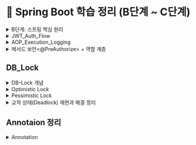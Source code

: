 # 📖 Spring Boot 학습 정리 (B단계 ~ C단계)

<details>
<summary>B단계: 스프링 핵심 원리</summary>
### 1. 스프링 컨테이너와 빈 등록
스프링에서는 객체를 직접 생성하지 않고 `@Configuration` 클래스와 `@Bean` 메서드를 통해 **스프링 컨테이너**가 객체를 생성하고 관리합니다.  
이렇게 등록된 객체를 **스프링 빈(Bean)** 이라고 부릅니다.

- 장점: 객체 생명주기를 컨테이너가 관리 → 메모리 효율, 재사용성 증가
- 코드 예시:
```java
@Configuration
public class AppConfig {
    @Bean
    public MemberService memberService() {
        return new MemberServiceImpl();
    }
}
```

### 2. 싱글톤 패턴 vs 스프링 싱글톤
- **직접 구현한 싱글톤 패턴**  
  → 인스턴스를 하나만 만들도록 static 필드로 관리. 코드가 복잡하고 테스트 어려움.

- **스프링 싱글톤 컨테이너**  
  → 기본 스코프가 싱글톤이므로, 같은 빈을 여러 번 주입받아도 실제 객체는 1개.  
  개발자가 직접 싱글톤 패턴을 구현할 필요가 없음.

### 3. 의존관계 주입 (DI)
스프링이 객체 간 의존관계를 자동으로 연결해줌.  
**생성자 주입**이 가장 권장됨.

```java
@Service
public class MemberService {
    private final MemberRepository repository;

    @Autowired
    public MemberService(MemberRepository repository) {
        this.repository = repository;
    }
}
```

- 장점: 불변성 보장, 테스트 용이성 증가, 순환참조 방지

### 4. 스프링 MVC 요청 흐름
- `DispatcherServlet`이 모든 요청을 받아서 컨트롤러에 위임
- 컨트롤러 → 서비스 → 리포지토리 계층 순으로 실행
- 응답은 뷰 리졸버(ViewResolver) 또는 JSON 변환을 통해 클라이언트로 전달

### 5. HTTP 요청 데이터 처리
- `@RequestParam` : 단일 파라미터 매핑
- `@ModelAttribute` : 객체 바인딩
- `@RequestBody` : JSON 요청 매핑

### 6. HTTP 응답 처리
- `@ResponseBody` : 객체 → JSON 변환
- `@RestController` : `@Controller + @ResponseBody` 조합 → REST API 응답에 적합

---

## C단계: 기능 확장 & 고도화

### 1. JSON 응답 처리
스프링은 내부적으로 `HttpMessageConverter`(Jackson)를 사용하여 객체를 JSON으로 자동 변환합니다.

- 코드 예시:
```java
@RestController
public class MemberController {
    @GetMapping("/api/members")
    public List<Member> findAll() {
        return memberService.findAll();
    }
}
```

### 2. DTO와 응답 포맷 개선
엔티티를 직접 노출하지 않고 **DTO(Data Transfer Object)** 로 응답을 전달.  
추가로 공통 응답 포맷(`ApiResponse<T>`)을 정의하여 일관된 API 설계.

```json
{
  "status": 200,
  "message": "OK",
  "data": { ... },
  "traceId": "uuid",
  "timestamp": "2025-08-18T19:00:00"
}
```

### 3. Validation 적용
요청 DTO에 제약 조건을 추가해 유효성을 검증.

```java
public class MemberRequest {
    @NotBlank
    private String name;
}
```

- `@Valid`와 함께 사용 → 잘못된 요청 시 `MethodArgumentNotValidException` 발생
- 전역 예외 처리기로 잡아서 `ApiResponse` 포맷으로 반환

### 4. 제네릭 충돌 문제 (Void vs Object)
`ApiResponse.error()` 호출 시 제네릭 타입이 `Object`로 추론되는 문제 발생.  
해결 방법:
```java
ApiResponse<Void> body = ApiResponse.error(...);
return ResponseEntity.badRequest().body(body);
```

### 5. stream()의 역할
자바 스트림 API는 컬렉션 데이터를 선언적으로 처리하기 위한 기능.

```java
return memberService.findMembers().stream()
        .map(m -> new MemberResponse(m.getId(), m.getName()))
        .toList();
```

- 장점: 코드 간결성, 병렬 처리 지원

### 6. ResponseEntity의 역할
HTTP 응답을 세밀하게 제어 가능.

```java
return ResponseEntity
        .status(HttpStatus.CREATED)
        .header("X-Custom", "value")
        .body(responseDto);
```

- 상태 코드, 헤더, 바디를 자유롭게 설정 가능

---

## 운영 품질 개선

### 1. TraceId
- 요청마다 UUID를 생성하여 응답 JSON + 헤더(`X-Trace-Id`)에 추가
- 로그와 클라이언트를 연결해 장애 추적이 쉬움
- 마이크로서비스 환경에서는 분산 추적 필수 요소

### 2. RequestLoggingFilter
- 요청/응답 실행 시간, 상태코드, 바디 크기 등을 기록
- 슬로우 요청(SLOW) 감지 가능
- `FilterRegistrationBean`으로 순서 제어하여 traceId와 함께 동작

### 3. Filter를 Bean으로 등록한 이유
- 실행 순서 보장 (`order` 값)
- 운영 환경/테스트 환경에 따라 등록 유연성
- `@Component`보다 명시적으로 제어 가능

### 4. Filter vs Interceptor vs AOP
- **Filter**: HTTP 레벨 공통 기능 (traceId, 로깅, 인증)
- **Interceptor**: 컨트롤러 전후 (인증/인가)
- **AOP**: 서비스 계층 공통 관심사 (트랜잭션, 성능 모니터링)

---

## 추가 학습 질문 정리

- **traceId를 왜 사용하는가?**  
  → 요청 단위 추적, 장애 분석, 마이크로서비스 간 요청 흐름 추적

- **common 패키지 + WebConfig 등록 이유?**  
  → 전역 공통 기능 제공, 필터 실행 순서 보장, 운영환경별 관리 용이

- **ApiResponse.ErrorDetail 오류**  
  → 내부 클래스라면 `static` 선언 필요 (직렬화 오류 방지)

---
</details>

<details>
<summary>JWT_Auth_Flow</summary>

# JWT 인증 흐름 정리 (JwtAuthFilter · JwtProvider · SecurityConfig)

---

## 1) 요약

- **JwtProvider**: JWT **발급/검증** 유틸. 시크릿 키로 서명/검증, 클레임 추출.
- **JwtAuthFilter**: HTTP 요청에서 `Authorization: Bearer <JWT>` **파싱 → 검증 → SecurityContext 주입**.
- **SecurityConfig**: 시큐리티 **정책(인가 규칙, 세션/CSRF, 필터 순서)**을 정의.

---

## 2) 요청 1건의 처리 순서 (큰 그림)

```mermaid
sequenceDiagram
    autonumber
    participant C as Client
    participant F1 as TraceIdFilter
    participant F2 as JwtAuthFilter
    participant SC as Spring Security (Authorization)
    participant MVC as Controller

    C->>F1: HTTP Request
    F1-->>C: (set X-Trace-Id in header, MDC)
    F1->>F2: continue filter chain

    alt Authorization header with Bearer token
        F2->>F2: parse & verify with JwtProvider
        F2->>SC: set Authentication in SecurityContext
    else no / invalid token
        F2->>C: 401 (policy ①) OR throw exception (policy ②)
        Note over F2,C: 실패 정책에 따라 응답 혹은 전역 예외 처리로 위임
    end

    F2->>SC: continue
    SC->>SC: URL/메서드 권한 평가 (permitAll/authenticated/hasRole...)
    SC->>MVC: pass if authorized
    MVC-->>C: Response (includes X-Trace-Id, unified body)
```

> 권장 실패 정책: **필터에서 예외를 던져 전역 예외 처리기**가 공통 응답 포맷으로 변환하도록 구성(일관성 확보).

---

## 3) 구성요소별 역할 & 책임

### 3.1 JwtProvider — JWT 발급/검증 유틸리티

| 기능 | 설명 | 비고 |
|---|---|---|
| **createToken(subject, role, claims)** | `sub`, `role`, `iat`, `exp` 세팅 후 **서명**하여 문자열 토큰 발급 | JJWT 사용 (HMAC-SHA) |
| **parse(token)** | 시크릿 키로 **서명 검증**, 만료/위조/형식 오류 시 예외 | `Jws<Claims>` 반환 |
| **키 관리** | `application.yml/properties`의 `jwt.secret.key`로 Key 생성 | **최소 32바이트** 이상 권장 |
| **만료 설정** | `jwt.access-token-validity-seconds`로 토큰 만료 제어 | 운영 환경에서 짧게(예: 1h) |

**샘플 설정 (properties)**
```properties
jwt.secret.key=ThisIsADevOnlySecretKeyThatIsAtLeast32BytesLong!!!
jwt.access-token-validity-seconds=3600
```

---

### 3.2 JwtAuthFilter — 요청당 한 번 실행되는 인증 필터

| 단계 | 동작 | 결과 |
|---|---|---|
| 1 | `Authorization` 헤더 확인 (`Bearer <JWT>`) | 토큰 유무 판단 |
| 2 | `JwtProvider.parse()`로 검증 | 서명/만료/형식 검사 |
| 3 | 성공 시 `UsernamePasswordAuthenticationToken` 생성 | `SecurityContextHolder`에 **인증 객체 저장** |
| 4 | 실패 정책 | ① **즉시 401 응답** 또는 ② **예외 throw → 전역 핸들러 처리** |
| 5 | (선택) `MDC.put("user", username)` | 로그에 사용자 식별자 자동 포함 |

> 필터는 반드시 **`UsernamePasswordAuthenticationFilter` 앞**에 등록하여, 인가 단계 전에 인증을 완료하도록 한다.

---

### 3.3 SecurityConfig — 시큐리티 전반 정책

| 설정 | 내용 | 목적 |
|---|---|---|
| **Session = STATELESS** | 세션 비활성(Stateless) | JWT 형태에 적합 |
| **CSRF 비활성** | `csrf().disable()` | REST API 기본 |
| **인가 규칙** | `authorizeHttpRequests`로 **경로별 접근 정책** | 공개/보호 API 구분 |
| **필터 순서** | `addFilterBefore(new JwtAuthFilter, UsernamePasswordAuthenticationFilter.class)` | 표준 인증 전 JWT 인증 수행 |
| **CORS/예외 엔트리포인트** | 필요 시 추가 | 클라이언트/보안 정책 정교화 |

---

## 4) 케이스별 동작 요약

- **공개 API** (`permitAll`)
  - 토큰 없음: 그대로 통과 → 컨트롤러 실행
  - 토큰 있음: 검증 성공 시 인증된 사용자로 접근(컨트롤러에서 `Authentication` 활용 가능)

- **보호 API** (`authenticated`/`hasRole`)
  - 토큰 없음/무효: 인가 단계에서 401/403
  - 유효 토큰: 인증 객체 세팅 → 인가 통과 → 컨트롤러 실행

---

## 5) 운영 팁 & 체크리스트

- [ ] `jwt.secret.key`는 **32바이트 이상**(HMAC-SHA256) — 짧으면 `WeakKeyException` 유발
- [ ] 실패 정책을 **전역 예외 처리기**로 통일 → `ApiResponse` 포맷 유지
- [ ] `TraceIdFilter`를 **가장 먼저** 실행해 로그/응답에 traceId 포함
- [ ] 로깅에 **MDC(traceId, user)**를 써서 장애 추적 용이성 확보
- [ ] 보호/공개 경로의 **패턴 매칭**이 겹치지 않는지 확인
- [ ] 토큰/민감정보는 **로그 마스킹** 적용

---

## 6) 미니 예시 (요약 형태)

```java
// SecurityConfig (요약)
http.csrf(csrf -> csrf.disable())
    .sessionManagement(sm -> sm.sessionCreationPolicy(STATELESS))
    .authorizeHttpRequests(auth -> auth
        .requestMatchers("/api/auth/login", "/health").permitAll()
        .requestMatchers("/api/members/**").authenticated()
        .anyRequest().permitAll())
    .addFilterBefore(new JwtAuthFilter(jwtProvider), UsernamePasswordAuthenticationFilter.class);
```

```java
// JwtAuthFilter (요약)
protected void doFilterInternal(req, res, chain) {
  String header = req.getHeader("Authorization");
  if (hasBearer(header)) {
    var jws = jwtProvider.parse(token(header));
    var auth = new UsernamePasswordAuthenticationToken(jws.getPayload().getSubject(), null,
        List.of(new SimpleGrantedAuthority("ROLE_" + jws.getPayload().get("role", String.class))));
    SecurityContextHolder.getContext().setAuthentication(auth);
  }
  chain.doFilter(req, res);
}
```

```java
// JwtProvider (요약)
public String createToken(String username, String role) {
  Instant now = Instant.now();
  return Jwts.builder()
    .subject(username)
    .claim("role", role)
    .issuedAt(Date.from(now))
    .expiration(Date.from(now.plusSeconds(validity)))
    .signWith(key)
    .compact();
}
```

---

### 참고
- 토큰 실패를 **필터에서 직접 401로 쓰지 않고**, 커스텀 예외를 던져 전역 예외 처리기에서 공통 포맷으로 내려주는 방식이 더 낫다.
- 분산 추적을 계획한다면, `X-Trace-Id`와 **표준 trace 헤더**(W3C traceparent)를 병행 가능하다.

</details>

<details>
<summary>AOP_Execution_Logging</summary>

# AOP 기반 실행 시간 & 입력값 로깅 (Spring Boot)

## 1. 목표
- 메서드 실행 시간을 자동으로 측정하여 로깅한다.
- 입력값을 함께 기록하되, **민감 정보(password, token 등)는 마스킹 처리**한다.
- traceId와 연계하여 **장애 추적**을 쉽게 만든다.

---

## 2. 주요 컴포넌트

### 2.1 @LogExecutionTime (커스텀 애노테이션)
```java
@Target(ElementType.METHOD)
@Retention(RetentionPolicy.RUNTIME)
public @interface LogExecutionTime { }
```

→ 메서드 위에 붙이면 AOP가 동작한다.

### 2.2 LoggingAspect (AOP 구현체)
- `@Around` advice로 메서드 전후를 감싼다.
- 실행 시간 = `System.currentTimeMillis()`로 측정
- 입력 파라미터 로깅 시 민감 정보(`password`, `token`, `secret` 등)는 `***` 처리
- 반환값은 크면 타입만 기록
- traceId(MDC)에 함께 기록하여 로그 상관관계 추적 가능

```java
@Around("@annotation(com.example.solwith.aop.LogExecutionTime)")
public Object around(ProceedingJoinPoint pjp) throws Throwable {
    long start = System.currentTimeMillis();
    // ... 실행 전 로깅
    Object result = pjp.proceed();
    long took = System.currentTimeMillis() - start;
    // ... 실행 후 로깅
    return result;
}
```

---

## 3. 동작 순서

1. 클라이언트가 요청 → `TraceIdFilter`에서 traceId를 생성하고 MDC에 저장
2. 컨트롤러/서비스 메서드에 `@LogExecutionTime`이 있으면 `LoggingAspect`가 가로챈다
3. 메서드 실행 전: 파라미터를 문자열로 변환하여 로깅 (민감값은 `***`)
4. 실제 비즈니스 로직 실행 (`pjp.proceed()`)
5. 실행 후: 실행 시간(ms), 반환 타입, traceId와 함께 로깅
6. 예외 발생 시: 실행 시간 + 예외명 + 메시지를 warn 레벨로 기록

---

## 4. 로그 예시

```
[AOP] MemberService.findOne took=123ms traceId=abc-123 args=id=10 resultType=Member
[AOP] MemberService.join EX took=45ms traceId=abc-456 args=name=kim,password=*** ex=IllegalStateException:이미 존재
```

---

## 5. 적용 방법

### 5.1 서비스 메서드에 적용
```java
@LogExecutionTime
public Member findOne(Long id) {
    // ...
}
```

### 5.2 로그 패턴 설정 (logback-spring.xml)
```xml
<property name="PATTERN" value="[%d{yyyy-MM-dd HH:mm:ss.SSS}] %-5level [%X{traceId}] %logger{36} - %msg%n"/>
```

---

## 6. 운영 TIP

- **민감 정보 마스킹 규칙**: `password`, `token`, `secret`, `authorization` 등은 반드시 `***` 처리
- **traceId 연계**: 필수적으로 로그 패턴에 `%X{traceId}`를 포함시켜야 한다.
- **AOP 적용 범위**: 서비스/레포지토리/외부 연동 호출에 주로 붙여서 성능/장애 모니터링에 활용
- **Spring Boot AOP Starter** 사용 시 `@EnableAspectJAutoProxy`는 필요 없음.
- 반환값이 큰 객체는 타입명만 출력하여 로그 오염 방지.

---

## 7. 체크리스트

- [ ] `@LogExecutionTime`이 필요한 메서드에 붙였는가?
- [ ] 로그 패턴에 `%X{traceId}`가 들어갔는가?
- [ ] 민감 파라미터 마스킹이 잘 되는가?
- [ ] 반환값 로그가 과도하게 크지 않은가?
- [ ] 예외 발생 시 warn/error 레벨로 기록되는가?

---

## 8. 결론

- `@LogExecutionTime` + `LoggingAspect`를 통해 **운영 가시성**을 확보할 수 있다.
- traceId + 실행 시간 + 입력값/반환값을 로그에 남겨 **장애 분석과 성능 최적화**에 큰 도움이 된다.
</details>

<details>
<summary>메서드 보안<@PreAuthorize> + 역할 계층<Role Hierarchy></summary>

# 메서드 보안(@PreAuthorize) & 역할 계층(Role Hierarchy) 완전 정복

> Spring Boot 3 / Spring Security 6 기준.  
> **메서드 보안 활성화 → 역할 계층 적용 → JWT 권한 주입 → 소유권(Ownership) 검사 → HTTP 보안과의 병행 사용**

---

## 1) 핵심 개념

- **@PreAuthorize**: 메서드 호출 **직전**에 SpEL로 접근 조건 평가. (권한/로그인 여부/파라미터 기반)
- **Role Hierarchy**: `ROLE_ADMIN > ROLE_MANAGER > ROLE_USER`처럼 **상위 역할이 하위 역할을 포함**하도록 하는 기능.
- **HTTP 보안 vs 메서드 보안**:
  - **HTTP 보안**은 URL 경로 레벨의 1차 장벽(대략적인 공개/보호 구분).
  - **메서드 보안**은 서비스/컨트롤러 메서드 레벨의 2차 장벽(정밀 권한/소유권 검사).
  - 둘은 **독립적으로** 작동하며, **둘 다 통과**해야 최종 실행된다.

---

## 2) 기본 설정

### 2.1 메서드 보안 활성화
```java
// src/main/java/com/example/solwith/auth/SecurityConfig.java
@Configuration
@EnableWebSecurity
@EnableMethodSecurity(prePostEnabled = true) // ✅ @PreAuthorize/@PostAuthorize 활성화
public class SecurityConfig {
    // 기존 http 설정 + JwtAuthFilter 등록
}
```

### 2.2 역할 계층 등록 (신규 방식: fromHierarchy)
```java
// src/main/java/com/example/solwith/auth/MethodSecurityConfig.java
@Configuration
public class MethodSecurityConfig {

    // ADMIN > MANAGER > USER (위 역할이 아래 역할을 “상속”)
    @Bean
    static org.springframework.security.access.hierarchicalroles.RoleHierarchy roleHierarchy() {
        return org.springframework.security.access.hierarchicalroles.RoleHierarchyImpl.fromHierarchy(
            """
            ROLE_ADMIN > ROLE_MANAGER
            ROLE_MANAGER > ROLE_USER
            """
        );
    }

    // @PreAuthorize 해석기에 역할 계층을 적용
    @Bean
    static org.springframework.security.access.expression.method.MethodSecurityExpressionHandler
    methodSecurityExpressionHandler(org.springframework.security.access.hierarchicalroles.RoleHierarchy roleHierarchy) {
        var handler = new org.springframework.security.access.expression.method.DefaultMethodSecurityExpressionHandler();
        handler.setRoleHierarchy(roleHierarchy);
        return handler;
    }
}
```

> **주의:** Spring Security 6부터 `new RoleHierarchyImpl()` 기본 생성자 대신 `fromHierarchy(...)` 사용 권장.  
> 모든 권한 문자열은 관례상 **`ROLE_` 접두사**를 사용한다.

---

## 3) JWT ↔ 권한(Authorities) 매핑 패턴

JWT에 담긴 클레임을 `GrantedAuthority`로 변환해 `SecurityContext`에 주입해야 @PreAuthorize가 동작한다.  
(우리 예제는 `JwtAuthFilter`에서 수행)

### 3.1 단일 역할(String) 사용
**JWT Claims**
```json
{
  "sub": "alice",
  "role": "ADMIN"
}
```
**필터 변환**
```java
String role = claims.get("role", String.class); // "ADMIN"
List<GrantedAuthority> auths = List.of(new SimpleGrantedAuthority("ROLE_" + role));

var auth = new UsernamePasswordAuthenticationToken(username, null, auths);
SecurityContextHolder.getContext().setAuthentication(auth);
```

### 3.2 다중 역할(List<String>) 사용
**JWT Claims**
```json
{
  "sub": "bob",
  "roles": ["USER","MANAGER"]
}
```
**필터 변환**
```java
List<String> roles = claims.get("roles", List.class); // ["USER","MANAGER"]
List<GrantedAuthority> auths = roles.stream()
    .map(r -> new SimpleGrantedAuthority("ROLE_" + r))
    .toList();
SecurityContextHolder.getContext().setAuthentication(
    new UsernamePasswordAuthenticationToken(username, null, auths));
```

### 3.3 이미 `ROLE_` 접두사가 붙은 경우
**JWT Claims**
```json
{ "sub": "carol", "roles": ["ROLE_USER","ROLE_MANAGER"] }
```
**필터 변환**
```java
List<String> roles = claims.get("roles", List.class);
List<GrantedAuthority> auths = roles.stream()
    .map(SimpleGrantedAuthority::new) // 이미 ROLE_ 접두사 포함
    .toList();
```

### 3.4 (선택) 계층 확장 적용 – HTTP 단계까지 확실히 반영
```java
// 필터에서 상위 → 하위 권한 확장
List<GrantedAuthority> base = auths;
Collection<? extends GrantedAuthority> expanded =
        roleHierarchy.getReachableGrantedAuthorities(base);

var auth = new UsernamePasswordAuthenticationToken(username, null, expanded);
SecurityContextHolder.getContext().setAuthentication(auth);
```

> 이렇게 하면, 예컨대 `ROLE_ADMIN` 토큰이 자동으로 `ROLE_MANAGER`, `ROLE_USER` 권한도 포함하게 된다.

---

## 4) @PreAuthorize 실전 패턴 모음

### 4.1 단순 역할 검사
```java
@PreAuthorize("hasRole('ADMIN')")
public void deleteMember(Long id) { ... }

@PreAuthorize("hasAnyRole('MANAGER','ADMIN')")
public List<Member> listAll() { ... }

@PreAuthorize("isAuthenticated()")
public Member myProfile() { ... }
```

### 4.2 소유권(Ownership) 검사 — 다양한 경우의 수

#### (A) JWT `sub`에 **username**이 들어있는 경우
- `JwtAuthFilter`에서 principal을 **username**으로 설정했다면:  
  `authentication.name` == username

```java
@PreAuthorize("#username == authentication.name")
public Member getByUsername(String username) { ... }
```

#### (B) JWT `sub`에 **userId(Long)** 가 들어있는 경우
- principal이 문자열(username)이라면 비교 형 변환 필요
```java
@PreAuthorize("#userId.toString() == authentication.name") 
public Order getMyOrder(Long userId, Long orderId) { ... }
```
- 또는 principal 자체를 userId로 저장하는 방식도 가능
```java
// 필터에서 principal을 userId(Long)로 저장했다면:
@PreAuthorize("#userId == principal") 
public Order getMyOrder(Long userId, Long orderId) { ... }
```

#### (C) 커스텀 Principal 객체 사용 (권장)
- 필터에서 `new UsernamePasswordAuthenticationToken(customPrincipal, null, auths)`로 주입
- 커스텀 객체에 `id`, `username`, `roles` 등 보유
```java
@PreAuthorize("#memberId == principal.id") 
public Member getMyMember(Long memberId) { ... }
```

#### (D) 도메인 레벨 체크(레포지토리 질의) — @bean 메서드 호출
- SpEL에서 **빈 메서드**를 호출하여 DB로 소유권 판단
```java
@PreAuthorize("@memberSecurity.isOwner(#memberId, authentication.name)")
public Member getMember(Long memberId) { ... }

@Component
public class MemberSecurity {
  private final MemberRepository repo;
  public boolean isOwner(Long memberId, String username) {
    return repo.existsByIdAndUsername(memberId, username);
  }
}
```

### 4.3 반환값 기반 검사 — @PostAuthorize
- 메서드가 반환한 객체의 소유자만 접근 허용
```java
@PostAuthorize("returnObject.ownerUsername == authentication.name")
public Document getDoc(Long id) { ... }
```

> **TIP:** 소유권 검사는 **서비스 계층**에도 중복으로 거는 게 안전합니다(컨트롤러 우회 호출 방지).

---

## 5) HTTP 보안 규칙(선택) + 메서드 보안 함께 쓰기

### 5.1 추천 구성
```java
http
  .csrf(csrf -> csrf.disable())
  .sessionManagement(sm -> sm.sessionCreationPolicy(SessionCreationPolicy.STATELESS))
  .authorizeHttpRequests(auth -> auth
      .requestMatchers("/api/auth/login", "/health").permitAll() // 공개
      .anyRequest().authenticated() // 그 외엔 인증 필요(1차 장벽)
  )
  .addFilterBefore(new JwtAuthFilter(jwtProvider), UsernamePasswordAuthenticationFilter.class);
```
- URL 레벨에서는 **대략적인 공개/보호**만 나눈다.
- **정밀 권한/소유권**은 `@PreAuthorize`로 제어(2차 장벽).

### 5.2 FAQ
- `permitAll()`이어도 메서드에 `@PreAuthorize`가 있으면? → **차단**된다(메서드 보안이 별도로 적용).
- 반대로 URL에서 `authenticated()`인데 메서드에 조건이 없다면? → **인증만 있으면 통과**한다.
- **둘 다 통과해야** 실제 실행.

---

## 6) 테스트 시나리오 (빠른 검증)

1. 토큰 없음 → `@PreAuthorize("isAuthenticated()")` 메서드 호출 시 **401 또는 403**
2. `ROLE_USER` 토큰 → `hasRole('USER')` 메서드 **200**
3. `ROLE_MANAGER` 토큰 → `hasRole('USER')` 메서드 **200** (계층 상속)
4. `ROLE_USER` 토큰 → `hasRole('ADMIN')` 메서드 **403**
5. 소유권 검사: 본인은 **200**, 타인은 **403**
6. `@PostAuthorize` 반환값 검사: 소유자 외에는 **403**

---

## 7) 흔한 오류 & 체크리스트

- [ ] `@EnableMethodSecurity(prePostEnabled = true)`를 켰는가?
- [ ] 권한 문자열에 **`ROLE_` 접두사**를 사용했는가?
- [ ] `RoleHierarchyImpl.fromHierarchy(...)`로 **계층을 등록**했는가?
- [ ] `DefaultMethodSecurityExpressionHandler#setRoleHierarchy(...)`로 **메서드 보안에 계층 적용**했는가?
- [ ] JWT 필터에서 **권한을 올바로 주입**했는가? (단일/다중/ROLE_ 여부)
- [ ] 커스텀 Principal 또는 SpEL bean 호출로 **소유권 판단**이 정확한가?
- [ ] URL 규칙과 메서드 보안이 **중복/충돌 없이** 조합되는가?

---

## 8) 미니 예시 모음

**서비스 예시**
```java
@Service
public class MemberService {

  @PreAuthorize("hasRole('ADMIN')")
  public void deleteMember(Long id) { ... }

  @PreAuthorize("isAuthenticated()")
  public Member myProfile() { ... }

  // 소유권: JWT sub가 username인 경우
  @PreAuthorize("#username == authentication.name")
  public Member getByUsername(String username) { ... }

  // 소유권: 커스텀 Principal 객체 사용
  @PreAuthorize("#memberId == principal.id")
  public Member getMyMember(Long memberId) { ... }

  // 도메인 체크: 레포지토리 질의
  @PreAuthorize("@memberSecurity.isOwner(#memberId, authentication.name)")
  public Member secureGet(Long memberId) { ... }
}
```

**JwtAuthFilter 요약**
```java
var claims = jwtProvider.parse(token).getPayload();
String username = claims.getSubject(); // sub
List<String> roles = claims.get("roles", List.class); // 또는 "role" 단일

List<GrantedAuthority> auths = (roles != null ? roles : List.of())
    .stream().map(r -> r.startsWith("ROLE_") ? r : "ROLE_" + r)
    .map(SimpleGrantedAuthority::new).toList();

// (선택) 계층 확장
var expanded = roleHierarchy.getReachableGrantedAuthorities(auths);

var auth = new UsernamePasswordAuthenticationToken(username, null, expanded);
SecurityContextHolder.getContext().setAuthentication(auth);
```

---

### 결론
- **URL 보안(1차)** + **메서드 보안(2차)** 조합으로 다층 방어를 구축하면 좋다.
- **역할 계층**을 통해 권한 관리를 단순화하고,
- **소유권 검사**로 세밀한 접근 제어를 완성하면 탄탄한 보안 구조가 완성된다.
</details>

## DB_Lock
<details>
<summary>DB-Lock 개념</summary>

# 데이터베이스 락(Database Locks) 완전 정리

> Spring Boot 3 / JPA(Jakarta) / Hibernate 6 기준

---

## 1) 왜 락이 필요한가? — 동시성 이상(Anomalies)

동시에 여러 트랜잭션이 같은 데이터를 읽고/쓰기 하면 아래 문제가 발생할 수 있다.

- **Dirty Read**: 커밋되지 않은 값을 다른 트랜잭션이 읽음
- **Non‑repeatable Read**: 같은 트랜잭션 내에서 같은 행을 두 번 읽을 때 값이 달라짐
- **Phantom Read**: 같은 조건으로 읽을 때 행의 개수가 달라짐(새로운 행이 나타남/사라짐)
- **Lost Update**: 서로 덮어써서 한쪽 업데이트가 사라짐 → 실무에서 가장 피해가 큼

> 해결책은 **적절한 격리수준(Isolation Level)** + **락** + **낙관/비관 전략**의 조합이다.

---

## 2) 격리수준(Isolation)과 MVCC의 관계

- **MVCC**(Multi‑Version Concurrency Control): 대부분의 RDB(PostgreSQL, MySQL InnoDB)가 채택.  
  읽기는 스냅샷을 보고, 쓰기는 버전을 새로 만들어 충돌을 완화.
- 격리수준(낮→높):
  1) **READ UNCOMMITTED**
  2) **READ COMMITTED** (PostgreSQL 기본)
  3) **REPEATABLE READ** (MySQL InnoDB 기본)
  4) **SERIALIZABLE** (가장 엄격, 성능 비용 큼)

> 격리수준만으로 모든 충돌을 막기 어렵다. **Lost Update**는 보통 **락** 또는 **낙관적 락**으로 해결한다.

---

## 3) 락의 분류 (학습 지도)

### 3.1 행위 기준
- **공유 락(Shared, S)**: 다른 트랜잭션도 **읽기**는 가능, **쓰기**는 불가
- **배타 락(Exclusive, X)**: **읽기/쓰기 모두 차단**, 나만 씀
- **업데이트 락(Update, U)**: (주로 SQL Server) S→X 전환 충돌 방지용
- **의도 락(Intent, IS/IX/SIX)**: 상위 객체(테이블)에 “하위에 락 있음”을 표시하는 메타 락

### 3.2 범위 기준
- **Row(레코드) 락**: 가장 세밀, 실무 기본
- **Page/Page‑Range 락**: 일부 엔진에서 사용
- **Table 락**: 테이블 전체
- **Gap/Next‑Key 락**: MySQL InnoDB가 특정 범위(갭)까지 잠굼(팬텀 방지)

### 3.3 전략 기준
- **비관적 락(Pessimistic)**: “충돌 날 것”이라 보고 **미리** 잠금 (예: `SELECT ... FOR UPDATE`)
- **낙관적 락(Optimistic)**: “잘 안 날 것”이라 보고 **커밋 시점**에 버전 충돌 검사 (`@Version`)

### 3.4 특수
- **Advisory Lock**(PostgreSQL): 애플리케이션 레벨 사용자 정의 락(키 기반)

---

## 4) 비관적 락 (Pessimistic Lock)

### 4.1 SQL 예시

#### MySQL InnoDB
```sql
-- 쓰기 의도: 해당 행 X-락 (다른 트랜잭션의 읽기/쓰기 제한)
SELECT * FROM product WHERE id = 10 FOR UPDATE;

-- 읽기 공유: S-락 (다른 트랜잭션은 쓰기 불가)
SELECT * FROM product WHERE id = 10 LOCK IN SHARE MODE; -- (MySQL 8.0 이하 구문)
-- MySQL 8+에서는 FOR SHARE 사용 가능
SELECT * FROM product WHERE id = 10 FOR SHARE;
```

#### PostgreSQL
```sql
SELECT * FROM product WHERE id = 10 FOR UPDATE;         -- X-락
SELECT * FROM product WHERE id = 10 FOR NO KEY UPDATE;  -- 키 변경만 막음
SELECT * FROM product WHERE id = 10 FOR SHARE;          -- 공유 락
SELECT * FROM product WHERE id = 10 FOR KEY SHARE;      -- FK 참조 키 보호
```

> **주의(MySQL)**: 인덱스 미활용/범위 조건일 때 **갭/넥스트키 락**으로 더 넓게 잠길 수 있어요. 인덱스 설계를 꼼꼼히!

### 4.2 Spring Data JPA 예시 (Jakarta API)

```java
public interface ProductRepository extends JpaRepository<Product, Long> {

    // 행 쓰기 락 (업데이트 의도)
    @Lock(jakarta.persistence.LockModeType.PESSIMISTIC_WRITE)
    @QueryHints(@jakarta.persistence.QueryHint(name = "jakarta.persistence.lock.timeout", value = "3000")) // ms
    @Query("select p from Product p where p.id = :id")
    Optional<Product> findByIdForUpdate(@Param("id") Long id);

    // 공유 락
    @Lock(jakarta.persistence.LockModeType.PESSIMISTIC_READ)
    @Query("select p from Product p where p.id = :id")
    Optional<Product> findByIdForShare(@Param("id") Long id);
}
```

서비스 트랜잭션:
```java
@Service
public class StockService {

    @Transactional
    public void decrease(Long productId, int qty) {
        Product p = repo.findByIdForUpdate(productId)
                        .orElseThrow(() -> new NotFoundException("product"));

        if (p.getStock() < qty) throw new IllegalStateException("재고 부족");
        p.setStock(p.getStock() - qty);
        // flush/commit 시 UPDATE 실행
    }
}
```

**장점**: 충돌 즉시 차단 → Lost Update 방지에 확실  
**단점**: 대기/교착 가능성, 스루풋 저하

---

## 5) 낙관적 락 (Optimistic Lock)

**아이디어**: 테이블에 `version` 컬럼을 두고, `UPDATE ... WHERE id=? AND version=?`처럼 **버전을 조건에 포함**.  
영향 행이 0이면 누군가 먼저 바꾼 것 → **충돌 예외**.

### 5.1 JPA 매핑
```java
@Entity
public class Product {
    @Id @GeneratedValue
    private Long id;

    private int stock;

    @Version                 // ✅ 버전 필드
    private Long version;    // Long/Integer/Timestamp 가능
}
```

### 5.2 동작
- 트랜잭션 T1, T2가 같은 행을 읽음(버전=5)
- T1이 업데이트 시도 → `where id=? and version=5`로 성공, 버전=6으로 증가
- T2가 업데이트 시도 → `where id=? and version=5`가 **영향 없음** → `OptimisticLockException` 발생
- 보통 **재시도 로직**(retry with backoff)을 둔다.

### 5.3 언제 쓰나?
- **경합이 낮은** 읽기 중심 시스템(마이페이지, 설정 변경 등)
- 과도한 락 대기를 피하고 **스루풋**을 얻고 싶을 때

**주의**: 실패 시 **예외 처리/재시도**가 설계에 반드시 들어가야 함.

---

## 6) Lost Update 방지 전략 비교

| 전략 | 방법 | 장점 | 단점 | 추천 상황 |
|---|---|---|---|---|
| 비관적 락 | `FOR UPDATE` / PESSIMISTIC_WRITE | 충돌 즉시 차단, 단순 | 대기/교착, throughput 하락 | 고경합, 금전/재고 같이 **꼭** 지켜야 하는 자원 |
| 낙관적 락 | `@Version` | 락 대기 없음, 고성능 | 충돌 시 예외 → 재시도 필요 | 경합이 낮은 업데이트, 사용자 설정/게시글 수정 등 |

---

## 7) 교착상태(Deadlock)와 타임아웃

- **Deadlock**: 서로가 서로의 락을 기다리는 상태 (A가 a→b 순서로, B가 b→a 순서로 락 요청 등)
- **예방법**
  - **락 획득 순서**를 서비스 전반에서 **일관**되게
  - 트랜잭션을 **짧게**, 필요한 최소 범위만 잠금
  - **인덱스** 설계로 스캔 범위를 줄여 **갭/넥스트키** 락 최소화(MySQL)
  - 타임아웃 설정: `jakarta.persistence.lock.timeout`, DB의 `lock_wait_timeout`/`deadlock_timeout`

- **대응**
  - DB가 Deadlock을 감지하면 한쪽을 실패시킴 → 어플리케이션에서 **재시도**

---

## 8) DB별 특징 (요약)

### MySQL InnoDB
- 기본 격리수준 **REPEATABLE READ**
- **Next‑Key Lock**(레코드 + 갭)으로 팬텀을 방지
- 인덱스 미사용 시 잠금 범위가 넓어질 수 있음 → **적절한 인덱스** 중요

### PostgreSQL
- 기본 격리수준 **READ COMMITTED**
- 강력한 **MVCC**: 읽기는 보통 다른 트랜잭션을 블로킹하지 않음
- `FOR UPDATE / FOR NO KEY UPDATE / FOR SHARE / FOR KEY SHARE` 세분화
- **Advisory Lock** 제공: `pg_advisory_lock(key)`

---

## 9) Spring 트랜잭션 옵션과 함께 쓰기

```java
@Service
public class OrderService {

    // 격리수준을 조절하고 싶을 때 (DB/업무 특성에 맞춤)
    @Transactional(isolation = Isolation.REPEATABLE_READ, timeout = 5)
    public void placeOrder(Long productId) {
        // 재고 차감은 비관적 락으로
        Product p = repo.findByIdForUpdate(productId).orElseThrow();
        // ...
    }
}
```

- `timeout`(초)로 긴 대기/교착 시 빠르게 탈출
- 격리수준은 DB 기본을 따르되, 핵심 로직에만 필요시 상향

---

## 10) 실무 체크리스트

- [ ] **핵심 자원**(재고, 포인트, 잔액)은 비관적 락 or 낙관적 + 재시도
- [ ] 동일 자원 잠금 **순서 일관성**
- [ ] 트랜잭션 **짧게**, 비즈니스/외부 호출 분리
- [ ] MySQL은 **인덱스 필수**, 범위 조건 잠금 범위 유의
- [ ] **락/쿼리 타임아웃** 명시로 장애 영향 축소
- [ ] 낙관적 락은 **재시도 전략** 포함(backoff)
- [ ] 모니터링: 락 대기/교착 지표, 슬로우 쿼리, 타임아웃 로그
- [ ] 부하/경합 시나리오로 **부하 테스트** 필수

---

## 11) 상황별 선택 가이드

- **업데이트 경합 낮음**: `@Version`(낙관) + 재시도 → 고성능
- **경합 높고 반드시 보장**: `FOR UPDATE`(비관) → 안전성 우선
- **읽기 많은 조회 API**: 락 없이 MVCC로 처리 + 필요 시 캐시
- **범위 삽입 충돌 방지(MySQL)**: 적절한 인덱스 + 트랜잭션 내 `FOR UPDATE`로 “갭” 보호
- **복잡한 소유권/검증**: DB 제약(UNIQUE/FK/체크) + 서비스 락 조합

---

## 12) 미니 예제(정리)

### 12.1 비관적 락 기반 재고 차감
```java
@Transactional
public void purchase(Long productId, int qty) {
    Product p = repo.findByIdForUpdate(productId)
                    .orElseThrow(() -> new NotFoundException("not found"));
    if (p.getStock() < qty) throw new IllegalStateException("재고 부족");
    p.setStock(p.getStock() - qty);
}
```

### 12.2 낙관적 락 기반 재고 차감 (+재시도)
```java
@Transactional
public void purchaseOptimistic(Long productId, int qty) {
    for (int attempt = 1; attempt <= 3; attempt++) {
        try {
            Product p = repo.findById(productId).orElseThrow();
            if (p.getStock() < qty) throw new IllegalStateException("재고 부족");
            p.setStock(p.getStock() - qty);
            return; // commit 시 @Version 검사 통과하면 성공
        } catch (jakarta.persistence.OptimisticLockException e) {
            if (attempt == 3) throw e;
            try { Thread.sleep(50L * attempt); } catch (InterruptedException ignored) {}
        }
    }
}
```

---

### 결론
- 락은 **정확성**과 **성능** 사이의 트레이드오프다.
- **경합/업무 중요도/DB 특성**을 기준으로 **비관/낙관**을 골라 적용하고,
- 인덱스/격리/타임아웃/재시도/모니터링을 함께 설계하면 **안전하고 빠른 시스템**을 만들 수 있다.

</details>
<details>
<summary>Optimistic Lock</summary>

# MySQL에서 낙관적 락(Optimistic Lock) 정리

> Spring Boot 3 · Hibernate 6 · MySQL 8

---

## 1. 낙관적 락이란?

- 실제 DB에 락을 거는 대신, **버전 컬럼(@Version)** 으로 동시성 충돌을 감지
- UPDATE 시 `where id=? and version=?` 조건을 포함 → 영향 행이 없으면 **충돌 예외 발생**
- **장점**: 락 대기 없음 → 성능 유리
- **단점**: 충돌 시 예외 발생 → 재시도 필요

---

## 2. 엔티티 설계

```java
@Entity
public class Product {
    @Id @GeneratedValue
    private Long id;

    private int stock;

    @Version   // ✅ 낙관적 락 버전 필드
    private Long version;

    public void decrease(int qty) {
        if (stock < qty) throw new IllegalStateException("재고 부족");
        this.stock -= qty;
    }
}
```

**왜 필요한가?**
- `@Version`이 없다면 JPA는 단순히 `update ... where id=?`만 실행
- 동시에 두 트랜잭션이 같은 데이터를 수정해도 **둘 다 성공 → Lost Update 발생**
- `@Version`은 충돌을 감지하고 예외를 던져줌

---

## 3. 서비스 설계

### 단발 시도
```java
@Transactional
public void decreaseOnce(Long id, int qty) {
    Product p = repo.findById(id).orElseThrow();
    p.decrease(qty); // flush 시점에 버전 체크
}
```

- **설명**: 단 한 번만 시도 → 충돌 시 `ObjectOptimisticLockingFailureException` 발생

### 재시도 로직
```java
public void decreaseWithRetry(Long id, int qty) {
    for (int attempt = 1; attempt <= 5; attempt++) {
        try {
            command.decreaseOnce(id, qty); // REQUIRES_NEW 트랜잭션
            return; // 성공하면 종료
        } catch (ObjectOptimisticLockingFailureException e) {
            if (attempt == 5) throw e;
            Thread.sleep(50 * attempt); // 백오프 후 재시도
        }
    }
}
```

- **설명**: 충돌이 나면 일정 횟수만큼 재시도 → 결국 두 스레드 모두 성공할 수 있음
- **포인트**: 각 시도는 `REQUIRES_NEW` 트랜잭션으로 실행해야 커밋 시점에 충돌이 잡힘

---

## 4. 테스트 시나리오

1) **단발 시도**
- 두 스레드가 동시에 `decreaseOnce(5)` 실행
- 한쪽은 성공, 다른 한쪽은 충돌 예외
- 최종 재고 = 5

2) **재시도**
- 두 스레드가 동시에 `decreaseWithRetry(5)` 실행
- 처음엔 충돌 나더라도 재시도 끝에 둘 다 성공
- 최종 재고 = 0

---

## 5. 실패 원인 & 해결책

- **문제**: 처음 구현에서 `decreaseWithRetry()` 내부에서 같은 빈의 `@Transactional(REQUIRES_NEW)` 메서드를 직접 호출 → 프록시를 거치지 않아 트랜잭션이 열리지 않음
- **증상**: 예외를 잡지 못하고 최종 재고가 그대로 10으로 남음
- **해결**: 별도 빈(`ProductCommand`)으로 분리 → 다른 빈을 통해 호출하면 프록시가 적용되어 `REQUIRES_NEW` 정상 동작

---

## 6. 요약 & 팁

- `@Version` 필드 → 낙관적 락 충돌 감지
- 충돌 시 예외 → 반드시 재시도 정책 필요
- 재시도는 **트랜잭션 바깥**에서, 시도는 **REQUIRES_NEW**로 실행
- 동시성 테스트는 **CountDownLatch** 등으로 실제 경합 상황을 만들어야 함
- 실무에서는 **재시도 + 백오프 + 모니터링(충돌 빈도)**까지 설계

---

### 결론

낙관적 락은 성능은 좋지만 설계 실수가 많다.  
특히 **트랜잭션 경계**와 **프록시 호출**을 정확히 이해해야 올바르게 동작한다.  
이번 구조(별도 빈 + REQUIRES_NEW + 재시도)는 실무에서 그대로 활용 가능한 안정적인 패턴이다.

</details>

<details>
<summary>Pessimistic Lock</summary>

# MySQL에서 비관적 락(Pessimistic Lock) 정리

> Spring Boot 3 · Hibernate 6 · MySQL 8

---

## 1. 비관적 락이란?

- 충돌 가능성을 **비관적으로 예상** → **DB가 실제로 행을 잠금**
- 대표 SQL: `SELECT ... FOR UPDATE` (배타 락)
- 특징
  - 장점: Lost Update 원천 차단, 단순한 처리
  - 단점: 락 대기/교착 가능성, 처리량 감소

---

## 2. 엔티티 (예시)

```java
@Entity
public class Product {
    @Id @GeneratedValue
    private Long id;

    private int stock;

    public void decrease(int qty) {
        if (stock < qty) throw new IllegalStateException("재고 부족");
        this.stock -= qty;
    }
}
```

---

## 3. Repository

```java
public interface ProductRepository extends JpaRepository<Product, Long> {
    @Lock(LockModeType.PESSIMISTIC_WRITE)
    @Query("select p from Product p where p.id = :id")
    Optional<Product> findByIdForUpdate(@Param("id") Long id);

    // MySQL 8 전용: 잠겨 있으면 즉시 실패
    @Query(value = "select * from products where id = :id for update nowait", nativeQuery = true)
    Optional<Product> findByIdForUpdateNowait(@Param("id") Long id);
}
```

---

## 4. 서비스 로직

```java
@Service
@RequiredArgsConstructor
public class StockService {
    private final ProductRepository repo;

    @Transactional
    public void decreaseWithPessimistic(Long id, int qty) {
        Product p = repo.findByIdForUpdate(id).orElseThrow();
        p.decrease(qty);
    }

    @Transactional
    public void decreaseNowait(Long id, int qty) {
        Product p = repo.findByIdForUpdateNowait(id).orElseThrow();
        p.decrease(qty);
    }
}
```

- `decreaseWithPessimistic`: 기본 블로킹, 잠금이 해제될 때까지 대기
- `decreaseNowait`: 잠겨 있으면 즉시 실패 → 상위에서 재시도/큐잉 설계 가능

---

## 5. 테스트 시나리오

1) **블로킹 모드**
  - A 스레드가 `FOR UPDATE`로 잠금 → B 스레드는 대기
  - A 커밋 후 B 실행 → 순차적으로 안전하게 처리

2) **NOWAIT 모드**
  - A 스레드가 잠금 보유 중 → B 스레드 시도 시 **즉시 예외**
  - 상위 레벨에서 재시도/실패 처리 가능

---

## 6. 주의사항

- **교착(Deadlock) 방지**
  - 자원 잠금 순서를 일관되게 설계
  - 트랜잭션 최소화 (외부 API 호출, I/O 금지)
  - 적절한 인덱스로 갭/넥스트키 락 범위 최소화

- **타임아웃/실패 전략**
  - `NOWAIT` : 즉시 실패 → 재시도 전략 설계 필요
  - `SKIP LOCKED` : 잠긴 행은 건너뛰고 다른 데이터만 처리

- **MySQL InnoDB 특성**
  - 기본 격리수준: REPEATABLE READ
  - 인덱스 미활용 시 불필요하게 넓은 범위(갭 락)까지 잠금

---

## 7. 낙관적 락 vs 비관적 락

| 상황 | 추천 |
|------|------|
| 경합 낮음, 성능 중요 | **낙관적 락(@Version)** |
| 경합 높음, 정확성 최우선 (재고/결제/포인트) | **비관적 락(PESSIMISTIC_WRITE)** |
| 경합 높음 + 처리량 중요 | 비관적 락 + `NOWAIT` → 상위에서 재시도/큐 설계 |

---

### 결론

비관적 락은 **실제 DB가 잠금을 걸어 안전성 확보**하는 방식.  
대신 교착, 성능 저하 위험이 있으므로 **트랜잭션 범위를 최소화**하고,  
**NOWAIT/ SKIP LOCKED** 같은 전략과 함께 사용하는 것이 실무에서 효과적이다.

</details>

<details>
<summary>교착 상태(Deadlock) 재현과 해결 정리</summary>

# 교착 상태(Deadlock) 재현과 해결 정리

> Spring Boot 3 · Hibernate 6 · MySQL 8 · Testcontainers 기반  
> Deadlock 재현 방법, 원인, 해결책을 실무 관점에서 정리한 문서
> Deadlockimpl Folder

---

## 1. Deadlock 이란?

- 두 개 이상의 트랜잭션이 서로가 보유한 자원을 기다리며 무한 대기에 빠지는 상태이다.
- 예: 트랜잭션 A는 자원 1을 잠그고 자원 2를 기다리고, 트랜잭션 B는 자원 2를 잠그고 자원 1을 기다리는 경우이다.
- DBMS(InnoDB)는 교착을 감지하면 트랜잭션 중 하나를 강제로 롤백시킨다.

---

## 2. Deadlock 재현

### SQL 단에서 재현

1) 두 개의 세션을 연다.
2) 세션 A는 `SELECT * FROM item WHERE id=1 FOR UPDATE` 실행 후 `id=2`를 잠그려 한다.
3) 세션 B는 `SELECT * FROM item WHERE id=2 FOR UPDATE` 실행 후 `id=1`을 잠그려 한다.
4) 서로 대기하면서 교착이 발생하고, InnoDB가 감지하여 한쪽 트랜잭션을 롤백한다.

### Spring Boot 테스트 코드에서 재현

- JPA 리포지토리에 `@Lock(PESSIMISTIC_WRITE)`를 선언한다.
- 서비스 레이어에서 A→B, B→A 순서로 잠그는 메서드를 각각 작성한다.
- 두 스레드가 동시에 실행되도록 `CountDownLatch`를 사용한다.
- 한쪽은 성공하고 다른 한쪽은 `DeadlockLoserDataAccessException` 예외가 발생한다.

---

## 3. Deadlock 발생 원인

- 자원 잠금 순서가 불일치한 경우이다.
- 트랜잭션 A는 (1→2) 순서로 잠그고, 트랜잭션 B는 (2→1) 순서로 잠그는 경우에 발생한다.
- 상호 대기 조건(Circular Wait)이 충족되면서 교착 상태가 된다.

---

## 4. 해결 및 예방 전략

### 4.1 잠금 순서 표준화

- 항상 동일한 순서로 자원을 잠그도록 한다.
- 예: id가 작은 것부터 큰 것 순서로 잠그는 규칙을 적용한다.

### 4.2 트랜잭션 최소화

- 트랜잭션 내에서 필요한 최소한의 DB 작업만 수행한다.
- 외부 API 호출이나 I/O 작업은 트랜잭션 밖에서 수행한다.

### 4.3 인덱스 설계

- MySQL InnoDB는 인덱스를 타지 않으면 넓은 범위를 Gap/Next-Key Lock으로 잠근다.
- 적절한 인덱스를 설계하여 잠금 범위를 최소화한다.

### 4.4 실패 전략 선택

- **대기(FOR UPDATE)**: 잠금이 풀릴 때까지 대기한다. 처리량 저하 위험이 있다.
- **즉시 실패(NOWAIT)**: 잠겨 있으면 바로 실패한다. 상위에서 재시도 또는 큐잉으로 처리한다.
- **SKIP LOCKED**: 잠긴 행은 건너뛰고 나머지 데이터만 처리한다.

### 4.5 재시도 정책

- Deadlock은 일시적 오류로 간주하고 재시도로 극복할 수 있다.
- 스프링에서는 `DeadlockLoserDataAccessException`을 캐치하여 지수 백오프를 적용한다.
- 주의: 자기 자신 호출이면 트랜잭션 프록시가 적용되지 않는다. 다른 빈으로 분리하거나 `TransactionTemplate`을 사용한다.

---

## 5. 운영 모니터링 포인트

- Deadlock 발생 횟수와 평균 대기 시간 모니터링이 필요하다.
- MySQL에서 `SHOW ENGINE INNODB STATUS`로 Deadlock 상세 정보를 확인할 수 있다.
- `innodb_lock_wait_timeout`은 Deadlock 감지와는 별개로 단순 대기 타임아웃이다.

---

## 6. 요약

- Deadlock은 서로 다른 순서로 동일 자원을 잠글 때 발생한다.
- SQL과 스프링 테스트 코드 모두에서 쉽게 재현할 수 있다.
- 예방의 핵심은 잠금 순서 표준화와 트랜잭션 최소화이다.
- 불가피하게 발생하는 Deadlock은 재시도 정책으로 회복 가능하게 설계해야 한다.

</details>

## Annotaion 정리
<details>
<summary>Annotation</summary>

# Spring Boot 실무 어노테이션 가이드 (핵심 + 용도별 정리)

> Spring Boot 3.x / Spring Framework 6.x 기준

---

## 0) 한눈에 보기 (Cheat Sheet)

| 목적 | 대표 어노테이션 | 핵심 요약 |
|---|---|---|
| 앱 부트스트랩 | `@SpringBootApplication` | 컴포넌트 스캔 + 자동설정 + 부트 설정 통합 |
| 빈 등록/DI | `@Component`, `@Service`, `@Repository`, `@Configuration`, `@Bean`, `@Autowired`, `@Qualifier`, `@Primary`, `@Lazy`, `@Value` | 스테레오타입 + 수동 빈 등록 + 주입/선정/지연 |
| 구성/프로퍼티 | `@ConfigurationProperties`, `@EnableConfigurationProperties`, `@Profile` | yml/properties → 타입세이프 바인딩, 프로파일 분기 |
| 웹 MVC/REST | `@RestController`, `@Controller`, `@RequestMapping`(`@GetMapping` 등), `@PathVariable`, `@RequestParam`, `@RequestBody`, `@ResponseStatus`, `@ControllerAdvice`/`@RestControllerAdvice`, `@ExceptionHandler`, `@CrossOrigin` | API 엔드포인트/바인딩/예외 처리/CORS |
| 검증 | `@Valid`, `@Validated`, (Jakarta) `@NotNull`, `@NotBlank`, `@Size` 등 | 요청 DTO/엔티티 제약조건 검증 |
| 영속성(JPA) | `@Entity`, `@Id`, `@GeneratedValue`, `@Column`, 관계 매핑(`@OneToMany` 등), `@Version` | 엔티티 매핑/버전(낙관적 락) |
| Spring Data | `@Repository`, `@EnableJpaRepositories`, `@Query`, `@Modifying`, `@Lock`, `@EntityGraph`, **감사**: `@CreatedDate`, `@LastModifiedDate`, `@EnableJpaAuditing` | 리포지토리/쿼리/락/페치전략/감사 |
| 트랜잭션 | `@Transactional`, `@EnableTransactionManagement` | 경계/전파/격리/읽기전용/롤백 규칙 |
| 캐시 | `@EnableCaching`, `@Cacheable`, `@CachePut`, `@CacheEvict`, `@Caching` | 메서드 레벨 캐싱 |
| AOP | `@Aspect`, `@Around`/`@Before` 등 | 횡단 관심사(로깅/추적/권한 등) |
| 보안 | `@EnableWebSecurity`, `@EnableMethodSecurity`, `@PreAuthorize`, `@PostAuthorize`, `@RolesAllowed` | URL/메서드 보안 |
| 스케줄/비동기 | `@EnableScheduling`, `@Scheduled`, `@EnableAsync`, `@Async` | 크론 작업/쓰레드 풀 비동기 |
| 테스트 | `@SpringBootTest`, `@DataJpaTest`, `@WebMvcTest`, `@MockBean`, `@SpyBean`, `@AutoConfigureMockMvc`, `@ActiveProfiles`, `@Sql`, `@TestConfiguration` | 슬라이스/통합 테스트/목 주입 |
| 문서화(OpenAPI) | `@Operation`, `@ApiResponse`, `@Schema`, `@Parameter`, `@Tag` (springdoc-openapi) | API 스펙/스웨거 UI 노출 |

---

## 1) 앱 부트스트랩 & 구성

### `@SpringBootApplication`
- = `@SpringBootConfiguration` + `@EnableAutoConfiguration` + `@ComponentScan`
- **왜**: 스캔/자동설정/부트 설정을 한 번에. 일반적으로 **최상위 패키지 루트**에 배치하여 하위 패키지 전부 스캔.

### `@Configuration`
- 자바 기반 설정 클래스. 내부 `@Bean` 메서드 정의.
- **주의**: `proxyBeanMethods=false`(기본 true)로 변경 시, `@Bean` 간 참조가 단순 메서드 호출이 되어 **싱글톤 보장에 영향** 있을 수 있음.

### `@Bean`
- 수동 빈 등록.
- **왜**: 라이브러리 객체, 팩토리 생성 등 자동 스캔 어려운 경우.

### `@Profile("dev")`
- 특정 프로파일에서만 빈 등록/설정 적용.

---

## 2) 빈 등록 & 의존성 주입

### 스테레오타입
- `@Component`(일반), `@Service`(서비스 계층 의미 부여), `@Repository`(데이터 예외 변환), `@Controller`/`@RestController`(웹)
- **왜**: 역할 명확화 + 스캔 대상.

### 주입/선정
- `@Autowired`(필드/생성자/세터), **권장**: 생성자 주입 + `@RequiredArgsConstructor`(롬복)
- `@Qualifier("name")` / `@Primary` : 동일 타입 여러 빈일 때 선택
- `@Lazy` : 순환참조 회피/지연 초기화
- `@Value("${...}")` : 단건 프로퍼티 주입(복잡 바인딩은 `@ConfigurationProperties` 권장)

---

## 3) 프로퍼티 바인딩 & 환경

### `@ConfigurationProperties(prefix="app")`
```java
@ConfigurationProperties(prefix="app")
public record AppProps(String name, int poolSize) {}
```
- **왜**: 타입 세이프, 계층 구조 바인딩, IDE 자동완성.
- 함께: `@EnableConfigurationProperties(AppProps.class)` 또는 빈으로 등록.

### `@PropertySource`
- 외부 properties 파일 추가(요즘은 yml 사용이 일반적).

---

## 4) 웹 MVC & REST

### 컨트롤러
- `@RestController` = `@Controller` + `@ResponseBody`(메시지 컨버터로 JSON 등 직렬화)
- `@RequestMapping`(클래스/메서드), 축약형: `@GetMapping`/`@PostMapping`/`@PutMapping`/`@DeleteMapping`/`@PatchMapping`
- 파라미터 바인딩: `@PathVariable`, `@RequestParam`, `@RequestHeader`, `@CookieValue`, `@RequestBody`, `@ModelAttribute`
- 응답: `@ResponseStatus`, `ResponseEntity<T>`

### 예외 처리
- `@ControllerAdvice` / `@RestControllerAdvice` + `@ExceptionHandler`
- **왜**: 예외 공통 처리, 응답 포맷 일관화(에러코드/메시지/traceId 등)

### 기타
- `@CrossOrigin`(CORS 허용), `@InitBinder`(바인딩 커스텀), `@MatrixVariable`(드묾)

**실무 팁**
- 요청 DTO에 **검증 어노테이션**을 붙이고 컨트롤러 파라미터에 `@Valid`/`@Validated`를 사용.
- 공통 응답 포맷 + 전역 예외 처리로 **API 일관성** 유지.

---

## 5) 검증(Validation)

- `@Valid`(JSR 380/381 Jakarta Validation 트리거), `@Validated`(스프링 전용; 그룹, 메서드 보안 등과 조합 쉬움)
- 제약: `@NotNull`, `@NotBlank`, `@Size`, `@Email`, `@Pattern`, `@Min`/`@Max`, `@Positive`/`@Negative`, `@Past`/`@Future` 등
- **실무 포인트**
  - **요청 DTO**에 붙여 컨트롤러 레벨에서 실패 빠르게 반환
  - 서비스 내부 검증은 **별도 도메인 규칙**으로 처리(Bean Validation은 입구 검증 중심)

---

## 6) 영속성(JPA/Hibernate) & Spring Data

### JPA 매핑
- 기본: `@Entity`, `@Table`, `@Id`, `@GeneratedValue`, `@Column`, `@Enumerated`, `@Lob`
- 관계: `@OneToOne`, `@OneToMany`, `@ManyToOne`, `@ManyToMany`, `@JoinColumn`, `@JoinTable`
- 값 타입: `@Embeddable`, `@Embedded`, `@ElementCollection`
- 동시성: `@Version`(낙관적 락)
- **주의**: 컬렉션 지연로딩, N+1, 고아 객체, 연관관계 주인 개념 필수 이해

### Spring Data JPA
- 리포지토리: `@Repository`(예외 변환), `@EnableJpaRepositories`
- 쿼리: `@Query`, `@Modifying`(DML), `@Lock(LockModeType.PESSIMISTIC_WRITE)`, `@EntityGraph`(페치전략)
- 감사: `@CreatedDate`, `@LastModifiedDate`, `@CreatedBy`, `@LastModifiedBy` + `@EnableJpaAuditing`

**실무 팁**
- 변경 메서드에는 `@Transactional`을 붙이고, 읽기 전용에는 `@Transactional(readOnly = true)`로 힌트 제공.
- 대량 수정은 `@Modifying(clearAutomatically = true)`로 1차 캐시 동기화 고려.

---

## 7) 트랜잭션

### `@Transactional`
- 속성: `readOnly`, `propagation`, `isolation`, `timeout`, `rollbackFor` 등
- **왜**: 원자성/일관성 관리
- **주의(중요)**:
  - **자기호출**은 프록시를 거치지 않아 **미적용** (재시도/REQUIRES_NEW는 외부 빈 또는 `TransactionTemplate` 사용)
  - 기본 롤백은 **런타임 예외**. 체크 예외 커스텀 시 `rollbackFor` 설정
  - public 메서드 권장(프록시 기반)

### `@EnableTransactionManagement`
- 컴포넌트 스캔 기반에서 보통 자동 활성화되지만 명시적으로 켜는 경우도 있음.

---

## 8) 캐싱

- `@EnableCaching` : 캐시 기능 활성화
- 메서드 레벨:
  - `@Cacheable`(조회 캐시)
  - `@CachePut`(메서드 실행 결과로 캐시 갱신)
  - `@CacheEvict`(캐시 제거) / `@Caching`(조합)
- **실무 팁**: 키 설계, TTL, 예외/미스 전략, 멱등성 고려.

---

## 9) AOP

- `@Aspect` + `@Around`/`@Before`/`@AfterReturning`/`@AfterThrowing`/`@After`
- **왜**: 로깅, 트레이싱, 성능 측정, 권한 체크 등 횡단 관심사 분리
- 스프링 부트 3에서는 별도 `@EnableAspectJAutoProxy`가 없어도 보통 잘 동작(스타터 의존성에 따라).

---

## 10) 보안(Spring Security)

- `@EnableWebSecurity` : 시큐리티 필터 체인 구성 시작
- `@EnableMethodSecurity(prePostEnabled = true)` : `@PreAuthorize`/`@PostAuthorize` 사용
- 메서드 보안:
  - `@PreAuthorize("hasRole('ADMIN')")`, `@PostAuthorize("returnObject.owner == authentication.name")`
  - `@RolesAllowed("ADMIN")`(Jakarta), `@Secured("ROLE_ADMIN")`(구버전 스타일)
- **실무 팁**: 역할 계층 `RoleHierarchyImpl.fromHierarchy` + ExpressionHandler 연결, `ROLE_` 접두사 규칙 준수.

---

## 11) 스케줄링 & 비동기

- 스케줄: `@EnableScheduling`, `@Scheduled(cron="...")`
- 비동기: `@EnableAsync`, `@Async`(리턴 `CompletableFuture`/`void` 등)
- **주의**: 스레드 풀 사이즈/큐 용량/타임아웃 설정, 트랜잭션/보안 컨텍스트 전파 유의.

---

## 12) 테스트

- 통합: `@SpringBootTest`
- 슬라이스: `@DataJpaTest`, `@WebMvcTest`, `@RestClientTest`, `@JsonTest`
- 설정: `@ActiveProfiles("test")`, `@AutoConfigureMockMvc`, `@AutoConfigureTestDatabase`
- 목 주입: `@MockBean`, `@SpyBean`
- SQL: `@Sql`(테스트 전후 스크립트 실행)
- 테스트 전용 설정: `@TestConfiguration`(테스트 컨텍스트에만 빈 등록)

**실무 팁**
- 슬라이스 테스트로 빠르게, 통합 테스트로 중요 시나리오 커버.
- 컨텍스트 캐시를 활용해 테스트 속도 최적화(@DirtiesContext 남용 주의).

---

## 13) API 문서화 (springdoc-openapi)

- `@Operation(summary="...", description="...")`
- `@ApiResponse(responseCode="200", description="...")`
- `@Schema(implementation = DTO.class)`, `@Parameter(name="...", description="...")`, `@Tag(name="...")`
- **주의**: 패키지 충돌 방지(내 커스텀 클래스와 이름 겹치지 않게 FQN 사용).

---

## 14) 보조 라이브러리(실무에서 흔함)

- **Lombok**: `@Getter`, `@Setter`, `@Builder`, `@RequiredArgsConstructor`, `@Slf4j` 등 → 보일러플레이트 제거
- **MapStruct**: `@Mapper`(DTO ↔ 엔티티 매핑)
- **Jakarta Validation**: 엔티티/DTO 제약

> 보조 라이브러리는 팀 컨벤션에 맞춰 도입. 롬복은 **필드 주입 금지**, **생성자 주입 + `@RequiredArgsConstructor`**가 기본.

---

## 자주 하는 실수 & 체크리스트

- [ ] `@Transactional` **자기호출**로 미적용 → **다른 빈 분리** 또는 `TransactionTemplate` 사용
- [ ] `@Valid/@Validated` 누락 → 검증이 동작하지 않음(컨트롤러 메서드 파라미터에 적용)
- [ ] DTO에 `@NotBlank` 쓰려면 **의존성(jakarta.validation)** 포함
- [ ] 스캔 범위: `@SpringBootApplication`을 **루트 패키지**에 두었는가
- [ ] `@Repository` 예외 변환으로 JPA 예외를 스프링 DataAccessException으로 통합
- [ ] `@EntityGraph`로 N+1 완화, 혹은 명시 fetch join 사용
- [ ] 캐시/스케줄/비동기 도입 시 스레드 풀/TTL/예외 처리 정책 문서화

</details>
